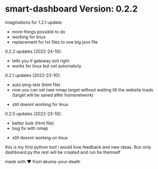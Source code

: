 # smart-dashboard Version: 0.2.2
imaginations for 1.2.1 update:
+ more things possible to do
+ working for linux
+ replacement for txt files to one big json file

0.2.2 updates (2022-24-10):
+ tells you if gateway isnt right
+ works for linux but not automaticly

0.2.1 updates (2022-23-10):
+ auto ping-test (html file)
+ now you can set new nmap target without waiting till the website loads (target will be saned after homenetwork)
- still doesnt working for linux

0.2.0 updates (2022-23-10):
+ better look (html file)
+ bug fix with nmap
- still doesnt working on linux

this is my first python tool i would love feedback and new ideas.
Run only dashboard.py the rest will be created and run be themself

made with ❤️ from akuma-your-death
